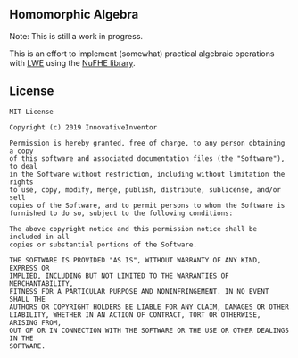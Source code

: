 ## Homomorphic Algebra
Note: This is still a work in progress.

This is an effort to implement (somewhat) practical algebraic operations with [LWE](https://en.wikipedia.org/wiki/Learning_with_errors) using the [NuFHE library](https://github.com/nucypher/nufhe).

## License
```
MIT License

Copyright (c) 2019 InnovativeInventor

Permission is hereby granted, free of charge, to any person obtaining a copy
of this software and associated documentation files (the "Software"), to deal
in the Software without restriction, including without limitation the rights
to use, copy, modify, merge, publish, distribute, sublicense, and/or sell
copies of the Software, and to permit persons to whom the Software is
furnished to do so, subject to the following conditions:

The above copyright notice and this permission notice shall be included in all
copies or substantial portions of the Software.

THE SOFTWARE IS PROVIDED "AS IS", WITHOUT WARRANTY OF ANY KIND, EXPRESS OR
IMPLIED, INCLUDING BUT NOT LIMITED TO THE WARRANTIES OF MERCHANTABILITY,
FITNESS FOR A PARTICULAR PURPOSE AND NONINFRINGEMENT. IN NO EVENT SHALL THE
AUTHORS OR COPYRIGHT HOLDERS BE LIABLE FOR ANY CLAIM, DAMAGES OR OTHER
LIABILITY, WHETHER IN AN ACTION OF CONTRACT, TORT OR OTHERWISE, ARISING FROM,
OUT OF OR IN CONNECTION WITH THE SOFTWARE OR THE USE OR OTHER DEALINGS IN THE
SOFTWARE.
```
